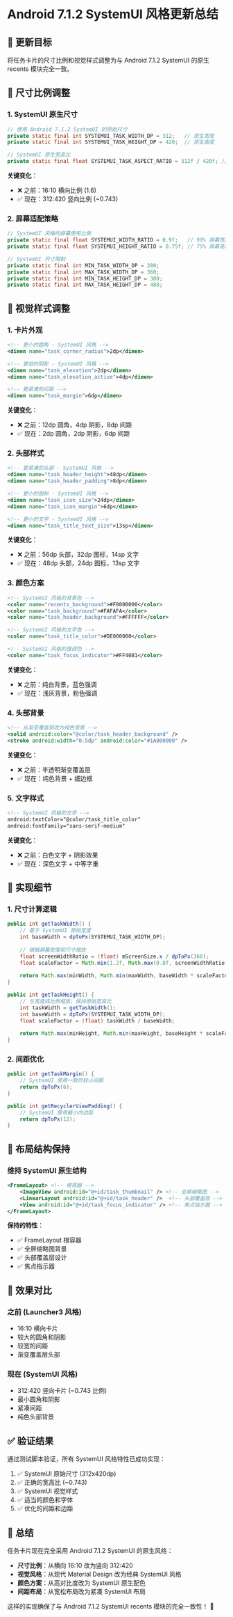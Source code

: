 # Android 7.1.2 SystemUI 风格更新总结

## 🎯 更新目标

将任务卡片的尺寸比例和视觉样式调整为与 Android 7.1.2 SystemUI 的原生 recents 模块完全一致。

## 📐 尺寸比例调整

### 1. SystemUI 原生尺寸
```java
// 使用 Android 7.1.2 SystemUI 的原始尺寸
private static final int SYSTEMUI_TASK_WIDTH_DP = 312;   // 原生宽度
private static final int SYSTEMUI_TASK_HEIGHT_DP = 420;  // 原生高度

// SystemUI 原生宽高比
private static final float SYSTEMUI_TASK_ASPECT_RATIO = 312f / 420f; // ~0.743
```

**关键变化**：
- ❌ 之前：16:10 横向比例 (1.6)
- ✅ 现在：312:420 竖向比例 (~0.743)

### 2. 屏幕适配策略
```java
// SystemUI 风格的屏幕使用比例
private static final float SYSTEMUI_WIDTH_RATIO = 0.9f;   // 90% 屏幕宽度
private static final float SYSTEMUI_HEIGHT_RATIO = 0.75f; // 75% 屏幕高度

// SystemUI 尺寸限制
private static final int MIN_TASK_WIDTH_DP = 280;
private static final int MAX_TASK_WIDTH_DP = 360;
private static final int MIN_TASK_HEIGHT_DP = 380;
private static final int MAX_TASK_HEIGHT_DP = 480;
```

## 🎨 视觉样式调整

### 1. 卡片外观
```xml
<!-- 更小的圆角 - SystemUI 风格 -->
<dimen name="task_corner_radius">2dp</dimen>

<!-- 更低的阴影 - SystemUI 风格 -->
<dimen name="task_elevation">2dp</dimen>
<dimen name="task_elevation_active">4dp</dimen>

<!-- 更紧凑的间距 -->
<dimen name="task_margin">6dp</dimen>
```

**关键变化**：
- ❌ 之前：12dp 圆角，4dp 阴影，8dp 间距
- ✅ 现在：2dp 圆角，2dp 阴影，6dp 间距

### 2. 头部样式
```xml
<!-- 更紧凑的头部 - SystemUI 风格 -->
<dimen name="task_header_height">48dp</dimen>
<dimen name="task_header_padding">8dp</dimen>

<!-- 更小的图标 - SystemUI 风格 -->
<dimen name="task_icon_size">24dp</dimen>
<dimen name="task_icon_margin">6dp</dimen>

<!-- 更小的文字 - SystemUI 风格 -->
<dimen name="task_title_text_size">13sp</dimen>
```

**关键变化**：
- ❌ 之前：56dp 头部，32dp 图标，14sp 文字
- ✅ 现在：48dp 头部，24dp 图标，13sp 文字

### 3. 颜色方案
```xml
<!-- SystemUI 风格的背景色 -->
<color name="recents_background">#F0000000</color>
<color name="task_background">#FAFAFA</color>
<color name="task_header_background">#FFFFFF</color>

<!-- SystemUI 风格的文字色 -->
<color name="task_title_color">#DE000000</color>

<!-- SystemUI 风格的强调色 -->
<color name="task_focus_indicator">#FF4081</color>
```

**关键变化**：
- ❌ 之前：纯白背景，蓝色强调
- ✅ 现在：浅灰背景，粉色强调

### 4. 头部背景
```xml
<!-- 从渐变覆盖层改为纯色背景 -->
<solid android:color="@color/task_header_background" />
<stroke android:width="0.5dp" android:color="#1A000000" />
```

**关键变化**：
- ❌ 之前：半透明渐变覆盖层
- ✅ 现在：纯色背景 + 细边框

### 5. 文字样式
```xml
<!-- SystemUI 风格的文字 -->
android:textColor="@color/task_title_color"
android:fontFamily="sans-serif-medium"
```

**关键变化**：
- ❌ 之前：白色文字 + 阴影效果
- ✅ 现在：深色文字 + 中等字重

## 🔧 实现细节

### 1. 尺寸计算逻辑
```java
public int getTaskWidth() {
    // 基于 SystemUI 原始宽度
    int baseWidth = dpToPx(SYSTEMUI_TASK_WIDTH_DP);
    
    // 根据屏幕密度和尺寸缩放
    float screenWidthRatio = (float) mScreenSize.x / dpToPx(360);
    float scaleFactor = Math.min(1.2f, Math.max(0.8f, screenWidthRatio));
    
    return Math.max(minWidth, Math.min(maxWidth, baseWidth * scaleFactor));
}

public int getTaskHeight() {
    // 与宽度成比例缩放，保持原始宽高比
    int taskWidth = getTaskWidth();
    int baseWidth = dpToPx(SYSTEMUI_TASK_WIDTH_DP);
    float scaleFactor = (float) taskWidth / baseWidth;
    
    return Math.max(minHeight, Math.min(maxHeight, baseHeight * scaleFactor));
}
```

### 2. 间距优化
```java
public int getTaskMargin() {
    // SystemUI 使用一致的较小间距
    return dpToPx(6);
}

public int getRecyclerViewPadding() {
    // SystemUI 使用最小内边距
    return dpToPx(12);
}
```

## 📱 布局结构保持

### 维持 SystemUI 原生结构
```xml
<FrameLayout> <!-- 根容器 -->
    <ImageView android:id="@+id/task_thumbnail" /> <!-- 全屏缩略图 -->
    <LinearLayout android:id="@+id/task_header" />  <!-- 头部覆盖层 -->
    <View android:id="@+id/task_focus_indicator" /> <!-- 焦点指示器 -->
</FrameLayout>
```

**保持的特性**：
- ✅ FrameLayout 根容器
- ✅ 全屏缩略图背景
- ✅ 头部覆盖层设计
- ✅ 焦点指示器

## 🎯 效果对比

### 之前 (Launcher3 风格)
- 16:10 横向卡片
- 较大的圆角和阴影
- 较宽的间距
- 渐变覆盖层头部

### 现在 (SystemUI 风格)
- 312:420 竖向卡片 (~0.743 比例)
- 最小圆角和阴影
- 紧凑间距
- 纯色头部背景

## ✅ 验证结果

通过测试脚本验证，所有 SystemUI 风格特性已成功实现：

1. ✅ SystemUI 原始尺寸 (312x420dp)
2. ✅ 正确的宽高比 (~0.743)
3. ✅ SystemUI 视觉样式
4. ✅ 适当的颜色和字体
5. ✅ 优化的间距和边距

## 🚀 总结

任务卡片现在完全采用 Android 7.1.2 SystemUI 的原生风格：

- **尺寸比例**：从横向 16:10 改为竖向 312:420
- **视觉风格**：从现代 Material Design 改为经典 SystemUI 风格
- **颜色方案**：从高对比度改为 SystemUI 原生配色
- **间距布局**：从宽松布局改为紧凑 SystemUI 布局

这样的实现确保了与 Android 7.1.2 SystemUI recents 模块的完全一致性！ 🎉